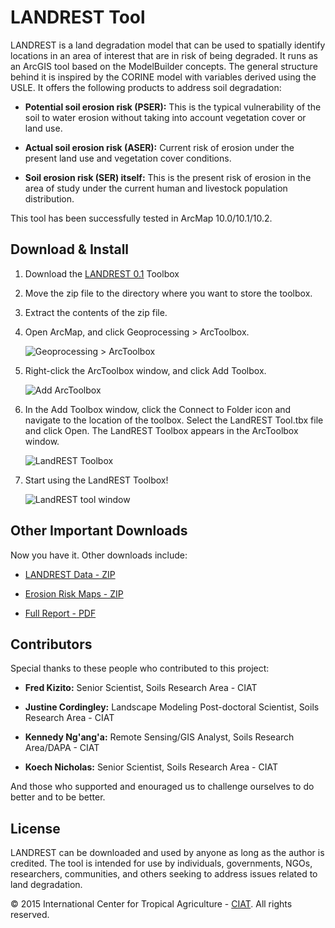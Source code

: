LANDREST Tool
====================

LANDREST is a land degradation model that can be used to spatially identify locations in an area of interest that are in risk of being degraded. It runs as an ArcGIS tool based on the ModelBuilder concepts. The general structure behind it is inspired by the CORINE model with variables derived using the USLE. It offers the following products to address soil degradation:

* **Potential soil erosion risk (PSER):** This is the typical vulnerability of the soil to water erosion without taking into account vegetation cover or land use.

* **Actual soil erosion risk (ASER):** Current risk of erosion under the present land use and vegetation cover conditions. 

* **Soil erosion risk (SER) itself:** This is the present risk of erosion in the area of study under the current human and livestock population distribution.

This tool has been successfully tested in ArcMap 10.0/10.1/10.2. 

## Download & Install

1. Download the [LANDREST 0.1](https://github.com/nkoech/landrest/releases/download/v0.1/LANDREST_0.1.zip) Toolbox

2. Move the zip file to the directory where you want to store the toolbox.
 
3. Extract the contents of the zip file.

4. Open ArcMap, and click Geoprocessing > ArcToolbox.

	![Geoprocessing > ArcToolbox](https://github.com/nkoech/landrest/blob/master/img/gp_arctoolbox.png)

5. Right-click the ArcToolbox window, and click Add Toolbox.

	![Add ArcToolbox](https://github.com/nkoech/landrest/blob/master/img/add_toolbox.png)

6. In the Add Toolbox window, click the Connect to Folder icon and navigate to the location of the toolbox. Select the LandREST Tool.tbx file and click Open. The LandREST Toolbox appears in the ArcToolbox window.

	![LandREST Toolbox](https://github.com/nkoech/landrest/blob/master/img/landrest_toolbox.png)

7. Start using the LandREST Toolbox!

	![LandREST tool window](https://github.com/nkoech/landrest/blob/master/img/landrest_window.png)

## Other Important Downloads

Now you have it. Other downloads include:

* [LANDREST Data - ZIP](https://github.com/nkoech/landrest/releases/download/v0.1/LANDREST_Data.zip)

* [Erosion Risk Maps - ZIP](https://github.com/nkoech/landrest/releases/download/v0.1/LANDREST_Maps.zip)

* [Full Report - PDF](https://github.com/nkoech/landrest/releases/download/v0.1/LANDREST_Report.pdf)

## Contributors

Special thanks to these people who contributed to this project:

* **Fred Kizito:** Senior Scientist, Soils Research Area - CIAT

* **Justine Cordingley:** Landscape Modeling Post-doctoral Scientist, Soils Research Area - CIAT

* **Kennedy Ng'ang'a:** Remote Sensing/GIS Analyst, Soils Research Area/DAPA - CIAT

* **Koech Nicholas:** Senior Scientist, Soils Research Area - CIAT

And those who supported and enouraged us to challenge ourselves to do better and to be better. 

## License

LANDREST can be downloaded and used by anyone as long as the author is credited. The tool is intended for use by individuals, governments, NGOs, researchers, communities, and others seeking to address issues related to land degradation.

© 2015 International Center for Tropical Agriculture - [CIAT](http://ciat.cgiar.org/). All rights reserved.
